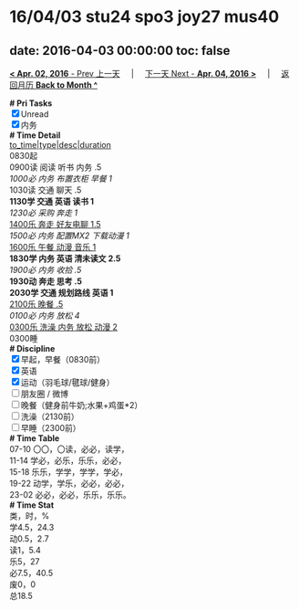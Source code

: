 # 16/04/03 stu24 spo3 joy27 mus40

date: 2016-04-03 00:00:00
toc: false
---
[**< Apr. 02, 2016** - Prev 上一天](/lifelogs/2016/04/d02.md) &nbsp; &nbsp; | &nbsp; &nbsp; [下一天 Next - **Apr. 04, 2016 >**](/lifelogs/2016/04/d04.md) &nbsp; &nbsp; |  &nbsp; &nbsp; [返回月历 **Back to Month ^**](/lifelogs/2016/04/index.md)
<br/><div><b># Pri Tasks</b></div><div><input checked="true" type="checkbox"/>Unread</div><div><input checked="true" type="checkbox"/>内务</div><div><b># Time Detail</b></div><div><u>to_time|type|desc|duration</u></div><div>0830起</div><div>0900读 阅读 听书 内务 .5</div><div><i>1000必 内务 布置衣柜 早餐 1</i></div><div>1030读 交通 聊天 .5</div><div><b>1130学 交通 英语 读书 1</b></div><div><i>1230必 采购 奔走 1</i></div><div><u>1400乐 奔走 好友电聊 1.5</u></div><div><i>1500必 内务 配置MX2 下载动漫 1</i></div><div><u>1600乐 午餐 动漫 音乐 1</u></div><div><b>1830学 内务 英语 清未读文 2.5</b></div><div><i>1900必 内务 收拾 .5</i></div><div><b>1930动 奔走 思考 .5</b></div><div><b>2030学 交通 规划路线 英语 1</b></div><div><u>2100乐 晚餐 .5</u></div><div><i>0100必 内务 放松 4</i></div><div><u>0300乐 洗澡 内务 放松 动漫 2</u></div><div>0300睡</div><div><b># Discipline</b></div><div><input checked="true" type="checkbox"/>早起，早餐（0830前）</div><div><input checked="true" type="checkbox"/>英语</div><div><input checked="true" type="checkbox"/>运动（羽毛球/毽球/健身）</div><div><input type="checkbox"/>朋友圈 / 微博</div><div><input type="checkbox"/>晚餐（健身前牛奶;水果+鸡蛋*2）</div><div><input type="checkbox"/>洗澡（2130前）</div><div><input type="checkbox"/>早睡（2300前）</div><div><b># Time Table</b></div><div>07-10 〇〇，〇读，必必，读学，</div><div>11-14 学必，必乐，乐乐，必必，</div><div>15-18 乐乐，学学，学学，学必，</div><div>19-22 动学，学乐，必必，必必，</div><div>23-02 必必，必必，乐乐，乐乐。</div><div><b># Time Stat</b></div><div>类，时，%</div><div>学4.5，24.3</div><div>动0.5，2.7</div><div>读1，5.4</div><div>乐5，27</div><div>必7.5，40.5</div><div>废0，0</div><div>总18.5</div>
